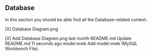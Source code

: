 ## Database

In this section you should be able find all the Database-related context.

[X] Database Diagram.png

[X]
Add Database Diagram.png
last month
README.md
Update README.md
11 seconds ago
model.mwb
Add model.mwb (MySQL Workbench File).
